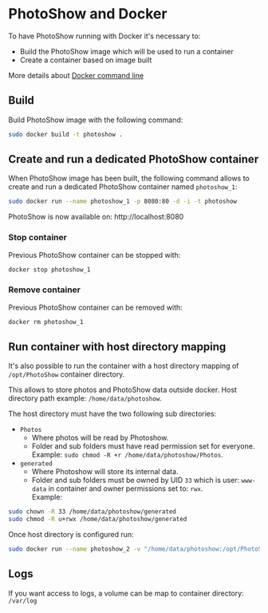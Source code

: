 # PhotoShow and Docker

To have PhotoShow running with Docker it's necessary to:
 * Build the PhotoShow image which will be used to run a container
 * Create a container based on image built
 
More details about [Docker command line](https://docs.docker.com/engine/reference/commandline/cli/)

## Build

Build PhotoShow image with the following command:

```bash
sudo docker build -t photoshow .
```

## Create and run a dedicated PhotoShow container

When PhotoShow image has been built, the following command allows to create and run a dedicated PhotoShow container named `photoshow_1`:

```bash
sudo docker run --name photoshow_1 -p 8080:80 -d -i -t photoshow
```

PhotoShow is now available on: http://localhost:8080

### Stop container

Previous PhotoShow container can be stopped with:

```bash
docker stop photoshow_1
```

### Remove container

Previous PhotoShow container can be removed with:

```bash
docker rm photoshow_1
```

## Run container with host directory mapping

It's also possible to run the container with a host directory mapping of `/opt/PhotoShow` container directory.

This allows to store photos and PhotoShow data outside docker.
Host directory path example: `/home/data/photoshow`.

The host directory must have the two following sub directories:
 * `Photos`
    * Where photos will be read by Photoshow.
    * Folder and sub folders must have read permission set for everyone.<br/>
      Example: `sudo chmod -R +r /home/data/photoshow/Photos`.
 * `generated`
    * Where Photoshow will store its internal data.
    * Folder and sub folders must be owned by UID `33` which is user: `www-data` in container and owner permissions set to: `rwx`.<br/>
      Example:
```bash
sudo chown -R 33 /home/data/photoshow/generated
sudo chmod -R u+rwx /home/data/photoshow/generated
```

Once host directory is configured run:

```bash
sudo docker run --name photoshow_2 -v "/home/data/photoshow:/opt/PhotoShow" -p 8080:80 -d -i -t photoshow
```

## Logs

If you want access to logs, a volume can be map to container directory: `/var/log`
